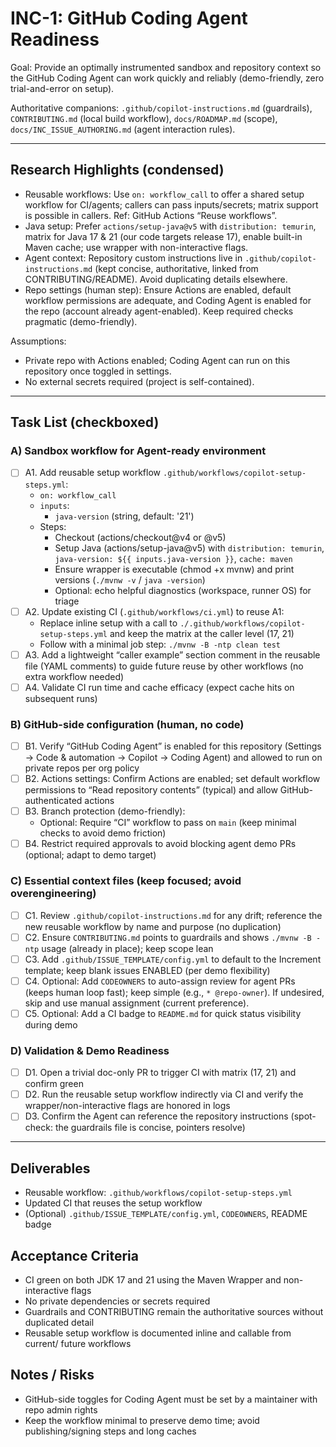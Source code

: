 # INC-1: GitHub Coding Agent Readiness

Goal: Provide an optimally instrumented sandbox and repository context so the GitHub Coding Agent can work quickly and reliably (demo-friendly, zero trial-and-error on setup).

Authoritative companions: `.github/copilot-instructions.md` (guardrails), `CONTRIBUTING.md` (local build workflow), `docs/ROADMAP.md` (scope), `docs/INC_ISSUE_AUTHORING.md` (agent interaction rules).

---

## Research Highlights (condensed)
- Reusable workflows: Use `on: workflow_call` to offer a shared setup workflow for CI/agents; callers can pass inputs/secrets; matrix support is possible in callers. Ref: GitHub Actions “Reuse workflows”.
- Java setup: Prefer `actions/setup-java@v5` with `distribution: temurin`, matrix for Java 17 & 21 (our code targets release 17), enable built-in Maven cache; use wrapper with non-interactive flags.
- Agent context: Repository custom instructions live in `.github/copilot-instructions.md` (kept concise, authoritative, linked from CONTRIBUTING/README). Avoid duplicating details elsewhere.
- Repo settings (human step): Ensure Actions are enabled, default workflow permissions are adequate, and Coding Agent is enabled for the repo (account already agent-enabled). Keep required checks pragmatic (demo-friendly).

Assumptions:
- Private repo with Actions enabled; Coding Agent can run on this repository once toggled in settings.
- No external secrets required (project is self-contained).

---

## Task List (checkboxed)

### A) Sandbox workflow for Agent-ready environment
- [ ] A1. Add reusable setup workflow `.github/workflows/copilot-setup-steps.yml`:
  - `on: workflow_call`
  - `inputs`:
    - `java-version` (string, default: '21')
  - Steps:
    - Checkout (actions/checkout@v4 or @v5)
    - Setup Java (actions/setup-java@v5) with `distribution: temurin`, `java-version: ${{ inputs.java-version }}`, `cache: maven`
    - Ensure wrapper is executable (chmod +x mvnw) and print versions (`./mvnw -v` / `java -version`)
    - Optional: echo helpful diagnostics (workspace, runner OS) for triage
- [ ] A2. Update existing CI (`.github/workflows/ci.yml`) to reuse A1:
  - Replace inline setup with a call to `./.github/workflows/copilot-setup-steps.yml` and keep the matrix at the caller level (17, 21)
  - Follow with a minimal job step: `./mvnw -B -ntp clean test`
- [ ] A3. Add a lightweight “caller example” section comment in the reusable file (YAML comments) to guide future reuse by other workflows (no extra workflow needed)
- [ ] A4. Validate CI run time and cache efficacy (expect cache hits on subsequent runs)

### B) GitHub-side configuration (human, no code)
- [ ] B1. Verify “GitHub Coding Agent” is enabled for this repository (Settings → Code & automation → Copilot → Coding Agent) and allowed to run on private repos per org policy
- [ ] B2. Actions settings: Confirm Actions are enabled; set default workflow permissions to “Read repository contents” (typical) and allow GitHub-authenticated actions
- [ ] B3. Branch protection (demo-friendly):
  - Optional: Require “CI” workflow to pass on `main` (keep minimal checks to avoid demo friction)
- [ ] B4. Restrict required approvals to avoid blocking agent demo PRs (optional; adapt to demo target)

### C) Essential context files (keep focused; avoid overengineering)
- [ ] C1. Review `.github/copilot-instructions.md` for any drift; reference the new reusable workflow by name and purpose (no duplication)
- [ ] C2. Ensure `CONTRIBUTING.md` points to guardrails and shows `./mvnw -B -ntp` usage (already in place); keep scope lean
- [ ] C3. Add `.github/ISSUE_TEMPLATE/config.yml` to default to the Increment template; keep blank issues ENABLED (per demo flexibility)
- [ ] C4. Optional: Add `CODEOWNERS` to auto-assign review for agent PRs (keeps human loop fast); keep simple (e.g., `* @repo-owner`). If undesired, skip and use manual assignment (current preference).
- [ ] C5. Optional: Add a CI badge to `README.md` for quick status visibility during demo

### D) Validation & Demo Readiness
- [ ] D1. Open a trivial doc-only PR to trigger CI with matrix (17, 21) and confirm green
- [ ] D2. Run the reusable setup workflow indirectly via CI and verify the wrapper/non-interactive flags are honored in logs
- [ ] D3. Confirm the Agent can reference the repository instructions (spot-check: the guardrails file is concise, pointers resolve)

---

## Deliverables
- Reusable workflow: `.github/workflows/copilot-setup-steps.yml`
- Updated CI that reuses the setup workflow
- (Optional) `.github/ISSUE_TEMPLATE/config.yml`, `CODEOWNERS`, README badge

## Acceptance Criteria
- CI green on both JDK 17 and 21 using the Maven Wrapper and non-interactive flags
- No private dependencies or secrets required
- Guardrails and CONTRIBUTING remain the authoritative sources without duplicated detail
- Reusable setup workflow is documented inline and callable from current/ future workflows

## Notes / Risks
- GitHub-side toggles for Coding Agent must be set by a maintainer with repo admin rights
- Keep the workflow minimal to preserve demo time; avoid publishing/signing steps and long caches

